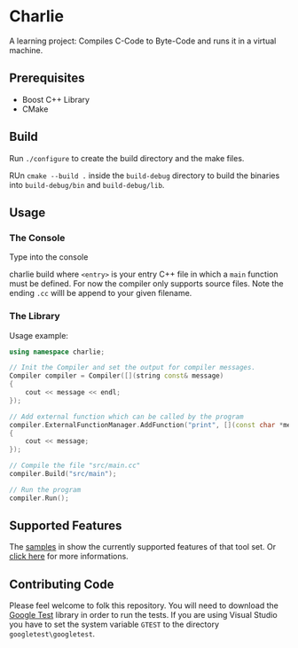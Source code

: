 # Charlie
A learning project: Compiles C-Code to Byte-Code and runs it in a virtual machine.

## Prerequisites 

* Boost C++ Library
* CMake

## Build

Run `./configure` to create the build directory and the make files.

RUn `cmake --build .` inside the `build-debug` directory to build the binaries into `build-debug/bin` and `build-debug/lib`.

## Usage

### The Console

Type into the console

charlie build where `<entry>` is your entry C++ file in which a `main` function must be defined.
For now the compiler only supports source files. Note the ending `.cc` willl be append to your given filename.

### The Library

Usage example:
``` c++
using namespace charlie;

// Init the Compiler and set the output for compiler messages.
Compiler compiler = Compiler([](string const& message)
{
    cout << message << endl;
});

// Add external function which can be called by the program
compiler.ExternalFunctionManager.AddFunction("print", [](const char *message)
{
    cout << message;
});

// Compile the file "src/main.cc"
compiler.Build("src/main");

// Run the program
compiler.Run();
```


## Supported Features

The [samples](/samples) in show the currently supported features of that tool set. Or [click here](/docs/features.md) for more informations.

## Contributing Code

Please feel welcome to folk this repository.
You will need to download the [Google Test](https://github.com/google/googletest) library in order to run the tests.
If you are using Visual Studio you have to set the system variable `GTEST` to the directory `googletest\googletest`.
